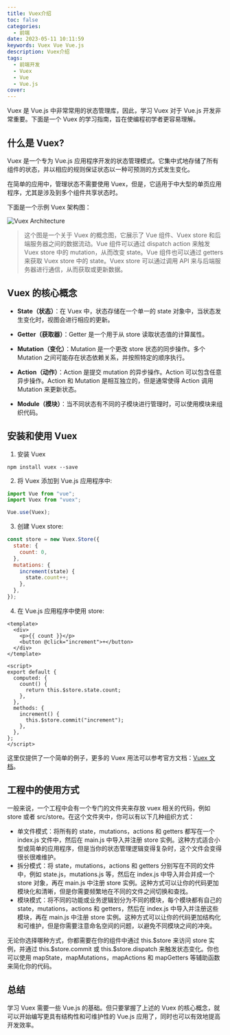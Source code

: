 ```yaml
---
title: Vuex介绍
toc: false
categories:
  - 前端
date: 2023-05-11 10:11:59
keywords: Vuex Vue Vue.js
description: Vuex介绍
tags:
  - 前端开发
  - Vuex
  - Vue
  - Vue.js
cover:
---
```


Vuex 是 Vue.js 中非常常用的状态管理库，因此，学习 Vuex 对于 Vue.js 开发非常重要。下面是一个 Vuex 的学习指南，旨在使编程初学者更容易理解。

<!--more-->

## 什么是 Vuex?

Vuex 是一个专为 Vue.js 应用程序开发的状态管理模式。它集中式地存储了所有组件的状态，并以相应的规则保证状态以一种可预测的方式发生变化。

在简单的应用中，管理状态不需要使用 Vuex，但是，它适用于中大型的单页应用程序，尤其是涉及到多个组件共享状态时。

下面是一个示例 Vuex 架构图：

![Vuex Architecture](https://vuex.vuejs.org/vuex.png)

> 这个图是一个关于 Vuex 的概念图，它展示了 Vue 组件、Vuex store 和后端服务器之间的数据流动。Vue 组件可以通过 dispatch action 来触发 Vuex store 中的 mutation，从而改变 state。Vue 组件也可以通过 getters 来获取 Vuex store 中的 state。Vuex store 可以通过调用 API 来与后端服务器进行通信，从而获取或更新数据。

## Vuex 的核心概念

- **State（状态）**：在 Vuex 中，状态存储在一个单一的 state 对象中，当状态发生变化时，视图会进行相应的更新。

- **Getter（获取器）**：Getter 是一个用于从 store 读取状态值的计算属性。

- **Mutation（变化）**：Mutation 是一个更改 store 状态的同步操作。多个 Mutation 之间可能存在状态依赖关系，并按照特定的顺序执行。

- **Action（动作）**：Action 是提交 mutation 的异步操作。Action 可以包含任意异步操作。Action 和 Mutation 是相互独立的，但是通常使得 Action 调用 Mutation 来更新状态。

- **Module（模块）**：当不同状态有不同的子模块进行管理时，可以使用模块来组织代码。

## 安装和使用 Vuex

1. 安装 Vuex

```
npm install vuex --save
```

2. 将 Vuex 添加到 Vue.js 应用程序中:

```javascript
import Vue from "vue";
import Vuex from "vuex";

Vue.use(Vuex);
```

3. 创建 Vuex store:

```javascript
const store = new Vuex.Store({
  state: {
    count: 0,
  },
  mutations: {
    increment(state) {
      state.count++;
    },
  },
});
```

4. 在 Vue.js 应用程序中使用 store:

```vue
<template>
  <div>
    <p>{{ count }}</p>
    <button @click="increment">+</button>
  </div>
</template>

<script>
export default {
  computed: {
    count() {
      return this.$store.state.count;
    },
  },
  methods: {
    increment() {
      this.$store.commit("increment");
    },
  },
};
</script>
```

这里仅提供了一个简单的例子，更多的 Vuex 用法可以参考官方文档：[Vuex 文档](https://vuex.vuejs.org/)。

## 工程中的使用方式

一般来说，一个工程中会有一个专门的文件夹来存放 vuex 相关的代码，例如 store 或者 src/store。在这个文件夹中，你可以有以下几种组织方式：

- 单文件模式：将所有的 state，mutations，actions 和 getters 都写在一个 index.js 文件中，然后在 main.js 中导入并注册 store 实例。这种方式适合小型或简单的应用程序，但是当你的状态管理逻辑变得复杂时，这个文件会变得很长很难维护。
- 拆分模式：将 state，mutations，actions 和 getters 分别写在不同的文件中，例如 state.js，mutations.js 等，然后在 index.js 中导入并合并成一个 store 对象，再在 main.js 中注册 store 实例。这种方式可以让你的代码更加模块化和清晰，但是你需要频繁地在不同的文件之间切换和查找。
- 模块模式：将不同的功能或业务逻辑划分为不同的模块，每个模块都有自己的 state，mutations，actions 和 getters，然后在 index.js 中导入并注册这些模块，再在 main.js 中注册 store 实例。这种方式可以让你的代码更加结构化和可维护，但是你需要注意命名空间的问题，以避免不同模块之间的冲突。

无论你选择哪种方式，你都需要在你的组件中通过 this.\$store 来访问 store 实例，并通过 this.\$store.commit 或 this.\$store.dispatch 来触发状态变化。你也可以使用 mapState，mapMutations，mapActions 和 mapGetters 等辅助函数来简化你的代码。

## 总结

学习 Vuex 需要一些 Vue.js 的基础。但只要掌握了上述的 Vuex 的核心概念，就可以开始编写更具有结构性和可维护性的 Vue.js 应用了，同时也可以有效地提高开发效率。

